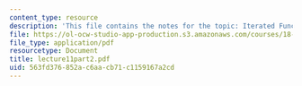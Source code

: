 ```yaml
---
content_type: resource
description: 'This file contains the notes for the topic: Iterated Function Systems.'
file: https://ol-ocw-studio-app-production.s3.amazonaws.com/courses/18-091-mathematical-exposition-spring-2005/563fd376852ac6aacb71c1159167a2cd_lecture11part2.pdf
file_type: application/pdf
resourcetype: Document
title: lecture11part2.pdf
uid: 563fd376-852a-c6aa-cb71-c1159167a2cd
---
```

